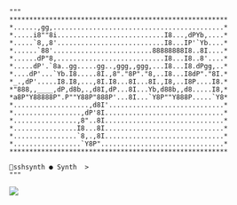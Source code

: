 <!-- <p align=center><img width=90% src="banner.gif"></img></p> -->

    """
    *******************************************************
    *......,gg,...........................................*
    *.....i8""8i...........................I8...,dPYb,....*
    *.....`8,,8'...........................I8...IP'`Yb....*
    *......`88'.........................88888888I8..8I....*
    *......dP"8,...........................I8...I8..8'....*
    *.....dP'.`8a..gg.....gg..,ggg,,ggg,...I8...I8.dPgg,..*
    *....dP'...`Yb.I8.....8I.,8"."8P"."8,..I8...I8dP"."8I.*
    *_.,dP'.....I8.I8,...,8I.I8...8I...8I.,I8,..I8P....I8.*
    *"888,,____,dP,d8b,.,d8I,dP...8I...Yb,d88b,,d8.....I8,*
    *a8P"Y88888P".P""Y88P"888P'...8I...`Y8P""Y888P.....`Y8*
    *...................,d8I'.............................*
    *.................,dP'8I..............................*
    *................,8"..8I..............................*
    *................I8...8I..............................*
    *................`8,.,8I..............................*
    *.................`Y8P"...............................*
    *******************************************************

    sshsynth ● Synth  >  
    """
  


 



















![](https://raw.githubusercontent.com/Sutil/Sutil/2b2fad3bf54522bb30c8c170591fc68ff51b69e6/github-contribution-grid-snake2.svg)

